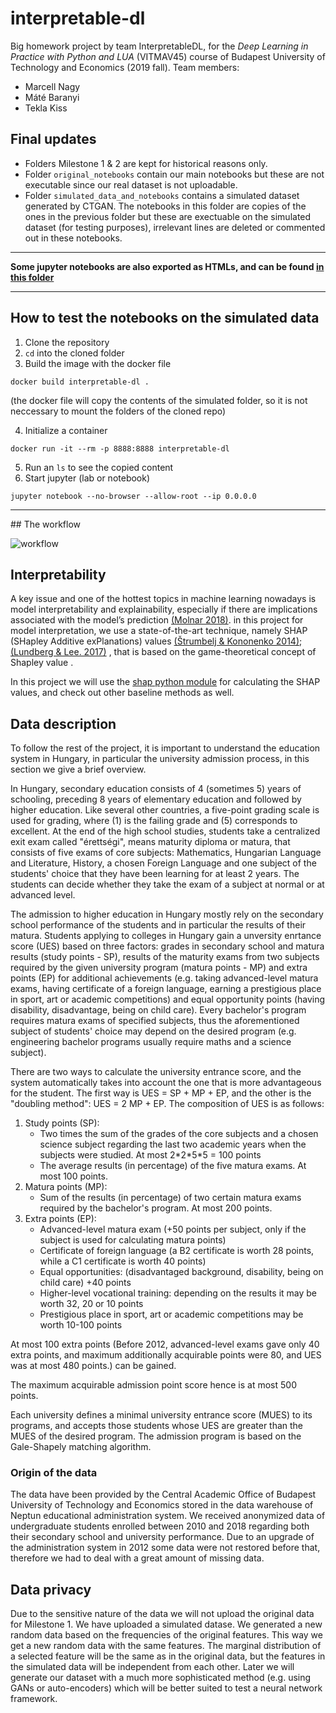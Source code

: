 # interpretable-dl

Big homework project by team InterpretableDL, for the _Deep Learning in Practice with Python and LUA_  (VITMAV45) course of Budapest University of Technology and Economics (2019 fall).
Team members:
  * Marcell Nagy
  * Máté Baranyi
  * Tekla Kiss
  
## Final updates

  * Folders Milestone 1 & 2 are kept for historical reasons only.
  * Folder ```original_notebooks``` contain our main notebooks but these are not executable since our real dataset is not uploadable.
  * Folder ```simulated_data_and_notebooks``` contains a simulated dataset generated by CTGAN. The notebooks in this folder are copies of the ones in the previous folder but these are exectuable on the simulated dataset (for testing purposes), irrelevant lines are deleted or commented out in these notebooks.

***
__Some jupyter notebooks are also exported as HTMLs, and can be found [in this folder](./original_notebooks/htmls%20with%20the%20original%20outputs)__
***

## How to test the notebooks on the simulated data

  1. Clone the repository
  2. ```cd``` into the cloned folder
  3. Build the image with the docker file
    
    docker build interpretable-dl .  
    
  (the docker file will copy the contents of the simulated folder, so it is not neccessary to mount the folders of the cloned repo)
  
  4. Initialize a container
    
    docker run -it --rm -p 8888:8888 interpretable-dl
  5. Run an ```ls``` to see the copied content
  6. Start jupyter (lab or notebook)
    
    jupyter notebook --no-browser --allow-root --ip 0.0.0.0

<hr>
## The workflow

![workflow](./figs/workflow.png)

## Interpretability

A key issue and one of the hottest topics in machine learning nowadays is model interpretability and explainability, especially if there are implications associated with the model’s prediction [(Molnar 2018)](https://christophm.github.io/interpretable-ml-book/). in this project for model interpretation, we use a state-of-the-art technique, namely SHAP (SHapley Additive exPlanations) values [(Štrumbelj & Kononenko 2014)](https://link.springer.com/article/10.1007/s10115-013-0679-x); [(Lundberg & Lee. 2017)](http://papers.nips.cc/paper/7062-a-unified-approach-to-interpreting-model-predictions.pdf) , that is  based on the game-theoretical concept of Shapley value .

In this project we will use the [shap python module](https://github.com/slundberg/shap) for calculating the SHAP values, and check out other baseline methods as well.

## Data description

To follow the rest of the project, it is important to understand the education system in Hungary, in particular the university admission process, in this section we give a brief overview.

In Hungary, secondary education consists of 4 (sometimes 5) years of schooling, preceding 8 years of elementary education and followed by higher education. Like several other countries, a five-point grading scale is used for grading, where (1) is the failing grade and (5) corresponds to excellent. At the end of the high school studies, students take a centralized exit exam called "érettségi", means maturity diploma or matura, that consists of five exams of core subjects: Mathematics, Hungarian Language and Literature, History, a chosen Foreign Language and one subject of the students' choice that they have been learning for at least 2 years. The students can decide whether they take the exam of a subject at normal or at advanced level.

The admission to higher education in Hungary mostly rely on the secondary school performance of the students and in particular the results of their matura. Students applying to colleges in Hungary gain a unversity enrtance score (UES) based on three factors: grades in secondary school and matura results (study points - SP), results of the maturity exams from two subjects required by the given university program (matura points - MP) and extra points (EP) for additional achievements (e.g. taking advanced-level matura exams, having certificate of a foreign language, earning a prestigious place in sport, art or academic competitions) and equal opportunity points (having disability, disadvantage, being on child care). Every bachelor's program requires matura exams of specified subjects, thus the aforementioned subject of students' choice may depend on the desired program (e.g. engineering bachelor programs usually require maths and a science subject).

There are two ways to calculate the university entrance score, and the system automatically takes into account the one that is more advantageous for the student. The first way is UES = SP + MP + EP, and the other is the "doubling method": UES = 2 MP + EP. The composition of UES is as follows:

1. Study points (SP):
    * Two times the sum of the grades of the core subjects and a chosen science subject regarding the last two academic years when the subjects were studied. At most 2\*2\*5\*5 = 100 points
    * The average results (in percentage) of the five matura exams. At most 100 points.
2. Matura points (MP):
    * Sum of the results (in percentage) of two certain matura exams required by the bachelor's program. At most 200 points.
3. Extra points (EP):
    * Advanced-level matura exam (+50 points per subject, only if the subject is used for calculating matura points)
    * Certificate of foreign language (a B2 certificate is worth 28 points, while a C1 certificate is worth 40 points)
    * Equal opportunities: (disadvantaged background, disability, being on child care) +40 points
    * Higher-level vocational training: depending on the results it may be worth 32, 20 or 10 points
    * Prestigious place in sport, art or academic competitions may be worth 10-100 points

At most 100 extra points (Before 2012, advanced-level exams gave only 40 extra points, and maximum additionally acquirable points were 80, and UES was at most 480 points.) can be gained.
    
The maximum acquirable admission point score hence is at most 500 points.

Each university defines a minimal university entrance score (MUES) to its programs, and accepts those students whose UES are greater than the MUES of the desired program. The admission program is based on the Gale-Shapely matching algorithm.

### Origin of the data

The data have been provided by the Central Academic Office of Budapest University of Technology and Economics stored in the data warehouse of Neptun educational administration system. We received anonymized data of undergraduate students enrolled between 2010 and 2018 regarding both their secondary school and university performance. Due to an upgrade of the administration system in 2012 some data were not restored before that, therefore we had to deal with a great amount of missing data.

## Data privacy

Due to the sensitive nature of the data we will not upload the original data for Milestone 1.
We have uploaded a simulated datase. We generated a new random data based on the frequencies of the original features.
This way we get a new random data with the same features.
The marginal distribution of a selected feature will be the same as in the original data,
but the features in the simulated data will be independent from each other.
Later we will generate our dataset with a much more sophisticated method (e.g. using GANs or auto-encoders) which will be better suited to test a neural network framework.
